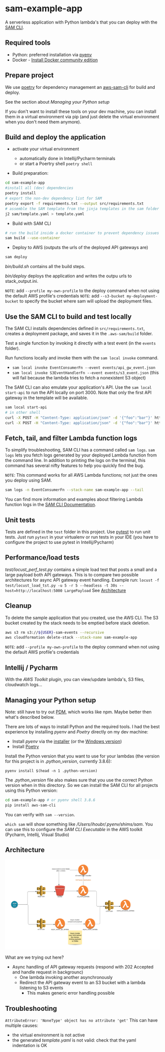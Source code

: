# sam-example-app

A serverless application with Python lambda's that you can deploy with the [SAM CLI](https://docs.aws.amazon.com/serverless-application-model/index.html).

## Required tools

* Python: preferred installation via [pyenv](https://github.com/pyenv/pyenv#installation)
* Docker - [Install Docker community edition](https://hub.docker.com/search/?type=edition&offering=community)

## Prepare project

We use [poetry](https://python-poetry.org/) for dependency management an
[aws-sam-cli](https://github.com/aws/aws-sam-cli) for build and deploy.

See the section about _Managing your Python setup_

If you don't want to install these tools on your dev machine, you can install them in a virtual environment
via pip (and just delete the virtual environment when you don't need them anymore).

## Build and deploy the application
* activate your virtual environment
  * automatically done in Intellij/Pycharm terminals
  * or start a Poertry shell `poetry shell`

* Build preparation:
```bash
cd sam-example-app
#install all (dev) dependencies
poetry install
# export the non-dev dependency list for SAM
poetry export -f requirements.txt --output src/requirements.txt
# assemble the SAM template from the jinja templates in the sam folder
j2 sam/template.yaml > template.yaml
```
* Build with SAM CLI
```bash
# run the build inside a docker container to prevent dependency issues
sam build --use-container
```
* Deploy to AWS (outputs the urls of the deployed API gateways are)
```bash
sam deploy
```

_bin/build.sh_ contains all the build steps.

_bin/deploy_ deploys the application and writes the outpu urls to stack_output.ini.

`NOTE`: add `--profile my-own-profile` to the deploy command when not using the default AWS profile's credentials
`NOTE`: add `--s3-bucket my-deployment-bucket` to specify the bucket where sam will upload the deployment files.

## Use the SAM CLI to build and test locally

The SAM CLI installs dependencies defined in `src/requirements.txt`, creates a deployment package, and saves it
in the `.aws-sam/build` folder.

Test a single function by invoking it directly with a test event (in the `events` folder).

Run functions locally and invoke them with the `sam local invoke` command.

* `sam local invoke EventConsumerFn --event events/api_gw_event.json`
* `sam local invoke S3EventHandlerFn --event events/s3_event.json` (this will fail because the lambda tries to fetch a nonexistent S3 object)


The SAM CLI can also emulate your application's API. Use the `sam local start-api` to run the API locally on port 3000.
Note that only the first API gateway in the template will be available.

```bash
sam local start-api
# in other shell
curl -X POST -H "Content-Type: application/json" -d '{"foo":"bar"}' http://localhost:3000/consumer-events
curl -X POST -H "Content-Type: application/json" -d '{"foo":"bar"}' http://localhost:3000/events-async
```

## Fetch, tail, and filter Lambda function logs

To simplify troubleshooting, SAM CLI has a command called `sam logs`. `sam logs` lets you fetch logs generated by your
deployed Lambda function from the command line. In addition to printing the logs on the terminal, this command has
several nifty features to help you quickly find the bug.

`NOTE`: This command works for all AWS Lambda functions; not just the ones you deploy using SAM.

```bash
sam logs -n EventConsumerFn --stack-name sam-example-app --tail
```

You can find more information and examples about filtering Lambda function logs in
the [SAM CLI Documentation](https://docs.aws.amazon.com/serverless-application-model/latest/developerguide/serverless-sam-cli-logging.html).

## Unit tests

Tests are defined in the `test` folder in this project.
Use [pytest](https://docs.pytest.org/en/latest/) to run unit tests.
Just run `pytest` in your virtualenv or run tests in your IDE (you have to configure the project to use pytest in Intellij/Pycharm)

## Performance/load tests
_test/locust_perf_test.py_ contains a simple load test that posts a small and a large payload both API gateways.
This is to compare two possible architectures for async API gateway event handling.
Example run: `locust -f test/locust_load_tst.py -u 5 -r 5 --headless -t 30s --host=http://localhost:5000 LargePayload`
See [Architecture](#architecture)


## Cleanup

To delete the sample application that you created, use the AWS CLI.
The S3 bucket created by the stack needs to be emptied before stack deletion.

```bash
aws s3 rm s3://${USER}-sam-events --recursive
aws cloudformation delete-stack --stack-name sam-example-app
```

`NOTE`: add `--profile my-own-profile` to the deploy command when not using the default AWS profile's credentials

## Intellij / Pycharm

With the _AWS Toolkit_ plugin, you can view/update lambda's, S3 files, cloudwatch logs...

## Managing your Python setup
Note: still have to try out [PDM](https://pdm.fming.dev/), which works like npm. Maybe better then what's described below.

There are lots of ways to install Python and the required tools.
I had the best experience by installing _pyenv_ and _Poetry_ directly on my dev machine:
* Install _pyenv_ via the [installer](https://github.com/pyenv/pyenv-installer) (or the [Windows version](https://github.com/pyenv-win/pyenv-win))
* Install [Poetry](https://python-poetry.org/docs/#installation)

Install the Python version that you want to use for your lambdas (the version for this project is in _.python_version_, currently 3.8.6):
```shell
pyenv install $(head -n 1 .python-version)
```

The _.python_version_ file also makes sure that you use the correct Python version when in this directory.
So we can install the SAM CLI for all projects using this Python version:
```bash
cd sam-example-app # or pyenv shell 3.8.6
pip install aws-sam-cli
```

You can verify with `sam --version`.

`which sam` will show something like _/Users/ihoubr/.pyenv/shims/sam_. You can use this to configure the
_SAM CLI Executable_ in the AWS toolkit (Pycharm, Intellij, Visual Studio)

## Architecture
![Async API gateway event handling](docs/SAM_example_app.png?raw=true "Async API gateway event handling")

What are we trying out here?
* Async handling of API gateway requests (respond with 202 Accepted and handle request in backgrounc)
    * One lambda invoking another asynchronously
    * Redirect the API gateway event to an S3 bucket with a lambda listening to S3 events
        * This makes generic error handling possible 

## Troubleshooting
`AttributeError: 'NoneType' object has no attribute 'get'`
This can have multiple causes:
* the virtual environment is not active
* the generated _template.yaml_ is not valid: check that the yaml indentation is OK
